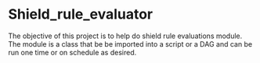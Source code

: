 # Shield_rule_evaluator

The objective of this project is to help do shield rule evaluations module. The module is a class that be be imported into a script or a DAG and can be run one time or on schedule as desired.

